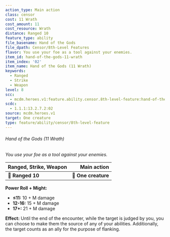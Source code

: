 ```yaml
---
action_type: Main action
class: censor
cost: 11 Wrath
cost_amount: 11
cost_resource: Wrath
distance: Ranged 10
feature_type: ability
file_basename: Hand of the Gods
file_dpath: Censor/8th-Level Features
flavor: You use your foe as a tool against your enemies.
item_id: hand-of-the-gods-11-wrath
item_index: '02'
item_name: Hand of the Gods (11 Wrath)
keywords:
  - Ranged
  - Strike
  - Weapon
level: 8
scc:
  - mcdm.heroes.v1:feature.ability.censor.8th-level-feature:hand-of-the-gods-11-wrath
scdc:
  - 1.1.1:13.2.7.2:02
source: mcdm.heroes.v1
target: One creature
type: feature/ability/censor/8th-level-feature
---
```


###### Hand of the Gods (11 Wrath)

*You use your foe as a tool against your enemies.*

| **Ranged, Strike, Weapon** |     **Main action** |
| -------------------------- | ------------------: |
| **📏 Ranged 10**           | **🎯 One creature** |

**Power Roll + Might:**

- **≤11:** 10 + M damage
- **12-16:** 15 + M damage
- **17+:** 21 + M damage

**Effect:** Until the end of the encounter, while the target is judged by you, you can choose to make them the source of any of your abilities. Additionally, the target counts as an ally for the purpose of flanking.
